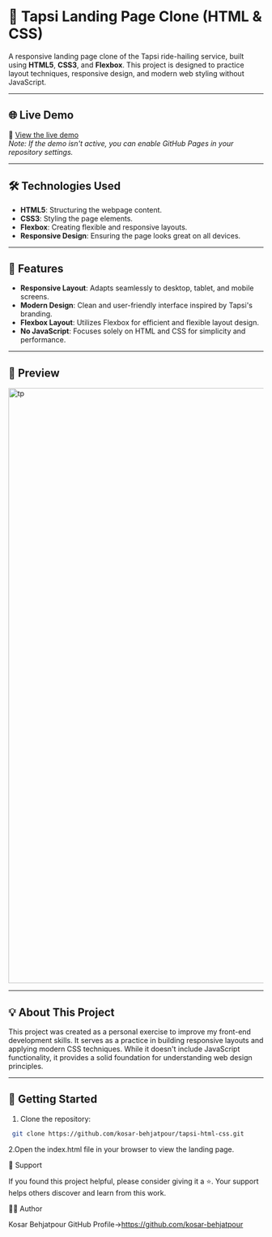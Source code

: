 # 🚖 Tapsi Landing Page Clone (HTML & CSS)

A responsive landing page clone of the Tapsi ride-hailing service, built using **HTML5**, **CSS3**, and **Flexbox**. This project is designed to practice layout techniques, responsive design, and modern web styling without JavaScript.

---

## 🌐 Live Demo
🔗 [View the live demo](https://kosar-behjatpour.github.io/tapsi-html-css/)  
*Note: If the demo isn't active, you can enable GitHub Pages in your repository settings.*

---

## 🛠️ Technologies Used
- **HTML5**: Structuring the webpage content.
- **CSS3**: Styling the page elements.
- **Flexbox**: Creating flexible and responsive layouts.
- **Responsive Design**: Ensuring the page looks great on all devices.

---

## 🎨 Features
- **Responsive Layout**: Adapts seamlessly to desktop, tablet, and mobile screens.
- **Modern Design**: Clean and user-friendly interface inspired by Tapsi's branding.
- **Flexbox Layout**: Utilizes Flexbox for efficient and flexible layout design.
- **No JavaScript**: Focuses solely on HTML and CSS for simplicity and performance.

---

## 📸 Preview
<img width="2530" height="1174" alt="tp" src="https://github.com/user-attachments/assets/62c2257c-19d5-4d4e-a7ac-2599db759ace" />


---

## 💡 About This Project
This project was created as a personal exercise to improve my front-end development skills. It serves as a practice in building responsive layouts and applying modern CSS techniques. While it doesn't include JavaScript functionality, it provides a solid foundation for understanding web design principles.

---

## 🚀 Getting Started
1. Clone the repository:
  ```bash
   git clone https://github.com/kosar-behjatpour/tapsi-html-css.git
  ```
2.Open the index.html file in your browser to view the landing page.

🌟 Support

If you found this project helpful, please consider giving it a ⭐️. Your support helps others discover and learn from this work.

👩‍💻 Author

Kosar Behjatpour
GitHub Profile->https://github.com/kosar-behjatpour
